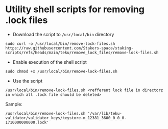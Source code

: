 # Utility shell scripts for removing .lock files

- Download the script to `/usr/local/bin` directory
```
sudo curl -o /usr/local/bin/remove-lock-files.sh https://raw.githubusercontent.com/Stakers-space/staking-scripts/refs/heads/main/teku/remove_lock_files/remove-lock-files.sh
```
- Enable execution of the shell script
```
sudo chmod +x /usr/local/bin/remove-lock-files.sh
```
- Use the script
```
/usr/local/bin/remove-lock-files.sh <refferent lock file in directorz in which all .lock file should be deleted>
```
Sample:
```
/usr/local/bin/remove-lock-files.sh '/var/lib/teku-validator/validator_keys/keystore-m_12381_3600_0_0_0-1710000000000.lock'
```